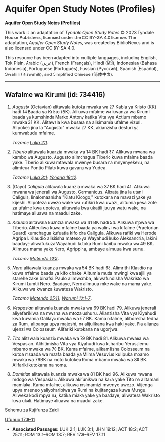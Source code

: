 # Aquifer Open Study Notes (Profiles)

**Aquifer Open Study Notes (Profiles)**

This work is an adaptation of *Tyndale Open Study Notes* © 2023 Tyndale House Publishers, licensed under the CC BY\-SA 4\.0 license. The adaptation, *Aquifer Open Study Notes*, was created by BiblioNexus and is also licensed under CC BY\-SA 4\.0\.

This resource has been adapted into multiple languages, including English, Tok Pisin, Arabic (عربي), French (Français), Hindi (हिंदी), Indonesian (Bahasa Indonesia), Portuguese (Português), Russian (Русский), Spanish (Español), Swahili (Kiswahili), and Simplified Chinese (简体中文).



--------------------------------

## Wafalme wa Kirumi (id: 734416)

1. *Augusto* (Octavian) alitawala kutoka mwaka wa 27 Kabla ya Kristo (KK) hadi 14 Baada ya Kristo (BK). Alikuwa mfalme wa kwanza wa Kirumi baada ya kumshinda Marko Antony katika Vita vya Actium mbamo mwaka 31 KK. Alitawala kwa busara na alisimamia ufalme vizuri. Alipokea jina la "Augusto" mwaka 27 KK, akianzisha desturi ya kumwabudu mfalme.

    *Tazama* [*Luka 2:1*](https://ref.ly/Luke2:1).

2. *Tiberio* alitawala kuanzia mwaka wa 14 BK hadi 37\. Alikuwa mwana wa kambo wa Augusto. Augusto alimchagua Tiberio kuwa mfalme baada yake. Tiberio alikuwa mtawala mwenye busara na mnyenyekevu, na alimteua Pontio Pilato kuwa gavana wa Yudea.

    *Tazama* [*Luka 3:1*](https://ref.ly/Luke3:1)*;* [*Yohana 19:12*](https://ref.ly/John19:12).

3. (Gayo) *Caligula* alitawala kuanzia mwaka wa 37 BK hadi 41\. Alikuwa mwana wa jenerali wa Augusto, Germanicus. Alipata jina la utani Caligula, linalomaanisha "Kiatu Kidogo," kutokana na mavazi yake ya kijeshi. Alipoteza uwezo wake wa kufikiri kwa uwazi, alitumia pesa zote za ufalme kwa upotevu, alitawala kwa ukatili juu ya watu wake, na hatimaye aliuawa na maadui zake.
4. *Klaudio* alitawala kuanzia mwaka wa 41 BK hadi 54\. Alikuwa mpwa wa Tiberio. Aliteuliwa kuwa mfalme baada ya walinzi wa kifalme (Praetorian Guard) kumchagua kufuatia kifo cha Caligula. Alikuwa rafiki wa Herode Agripa I. Klaudio alisitisha mateso ya Wayahudi huko Aleksandria, lakini baadaye aliwafukuza Wayahudi kutoka Rumi karibu mwaka wa 49 BK. Alimuoa mama yake Nero, Agrippina, ambaye alimuua kwa sumu.

    *Tazama* [*Matendo 18:2*](https://ref.ly/Acts18:2).

5. *Nero* alitawala kuanzia mwaka wa 54 BK hadi 68\. Alimrithi Klaudio na kuwa mfalme baada ya kifo chake. Alitumia muda mwingi kwa ajili ya starehe zake binafsi. Paulo alimwomba, akiwafundisha Wakristo wa Kirumi kumtii Nero. Baadaye, Nero alimuua mke wake na mama yake. Alikuwa wa kwanza kuwatesa Wakristo.

    *Tazama* [*Matendo 25:11*](https://ref.ly/Acts25:11)*;* [*Warumi 13:1–7*](https://ref.ly/Rom13:1-Rom13:7).

6. *Vespasian* alitawala kuanzia mwaka wa 69 BK hadi 79\. Alikuwa jenerali aliyefanikiwa na mwana wa mtoza ushuru. Alianzisha Vita vya Kiyahudi kwa kuvamia Galilaya mwaka wa 67 BK. Kama mfalme, aliboresha fedha za Rumi, alipanga upya majeshi, na alijulikana kwa haki yake. Pia alianza ujenzi wa Colosseum. Alifariki kutokana na ugonjwa.
7. *Tito* alitawala kuanzia mwaka wa 79 BK hadi 81\. Alikuwa mwana wa Vespasian. Alihitimisha Vita vya Kiyahudi kwa kuharibu Yerusalemu mbamo mwaka wa 70 BK. Kama mfalme, alikamilisha Colosseum na kutoa msaada wa maafa baada ya Mlima Vesuvius kulipuka mbamo mwaka wa 79BK na moto kutokea Roma mbamo mwaka wa 80 BK. Alifariki kutokana na homa.
8. *Domitian* alitawala kuanzia mwaka wa 81 BK hadi 96\. Alikuwa mwana mdogo wa Vespasian. Alikuwa akifunikwa na kaka yake Tito na alitamani mamlaka. Kama mfalme, alikuwa msimamizi mwenye uwezo. Alijenga upya maeneo yaliyoharibiwa ya Rumi na kujitangaza kuwa Mungu. Aliweka kodi mpya na, katika miaka yake ya baadaye, aliwatesa Wakristo kwa ukali. Hatimaye aliuawa na maadui zake.

Sehemu za Kujifunza Zaidi

[Ufunuo 17:9–11](https://ref.ly/Rev17:9-Rev17:11)

* **Associated Passages:** LUK 2:1; LUK 3:1; JHN 19:12; ACT 18:2; ACT 25:11; ROM 13:1–ROM 13:7; REV 17:9–REV 17:11

